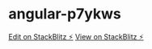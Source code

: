 # angular-p7ykws

[Edit on StackBlitz ⚡️](https://stackblitz.com/edit/angular-shereef)
[View on StackBlitz ⚡️](https://angular-shereef.stackblitz.io/)
